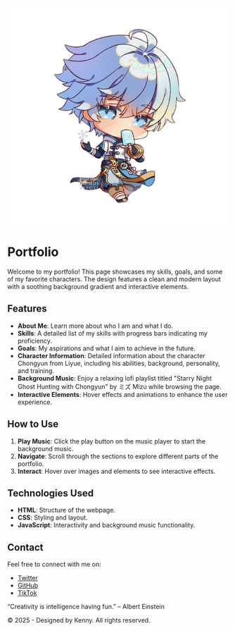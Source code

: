 ![Alt text](assets/character.png)
# Portfolio

Welcome to my portfolio! This page showcases my skills, goals, and some of my favorite characters. The design features a clean and modern layout with a soothing background gradient and interactive elements.

## Features

- **About Me**: Learn more about who I am and what I do.
- **Skills**: A detailed list of my skills with progress bars indicating my proficiency.
- **Goals**: My aspirations and what I aim to achieve in the future.
- **Character Information**: Detailed information about the character Chongyun from Liyue, including his abilities, background, personality, and training.
- **Background Music**: Enjoy a relaxing lofi playlist titled "Starry Night Ghost Hunting with Chongyun" by ミズ Mizu while browsing the page.
- **Interactive Elements**: Hover effects and animations to enhance the user experience.

## How to Use

1. **Play Music**: Click the play button on the music player to start the background music.
2. **Navigate**: Scroll through the sections to explore different parts of the portfolio.
3. **Interact**: Hover over images and elements to see interactive effects.

## Technologies Used

- **HTML**: Structure of the webpage.
- **CSS**: Styling and layout.
- **JavaScript**: Interactivity and background music functionality.

## Contact

Feel free to connect with me on:
- [Twitter](https://twitter.com/xdfkenny)
- [GitHub](https://github.com/xdfkenny)
- [TikTok](https://www.tiktok.com/@xdfkenny)

“Creativity is intelligence having fun.” – Albert Einstein

© 2025 - Designed by Kenny. All rights reserved.
